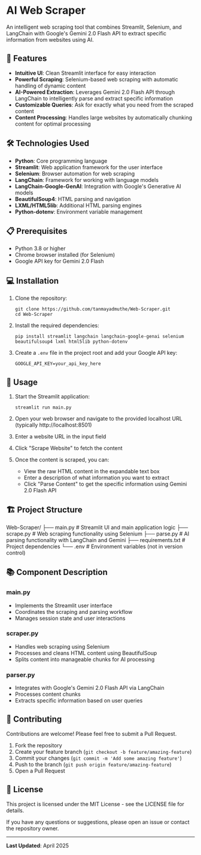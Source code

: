 # AI Web Scraper

An intelligent web scraping tool that combines Streamlit, Selenium, and LangChain with Google's Gemini 2.0 Flash API to extract specific information from websites using AI.

## 🚀 Features

- **Intuitive UI**: Clean Streamlit interface for easy interaction
- **Powerful Scraping**: Selenium-based web scraping with automatic handling of dynamic content
- **AI-Powered Extraction**: Leverages Gemini 2.0 Flash API through LangChain to intelligently parse and extract specific information
- **Customizable Queries**: Ask for exactly what you need from the scraped content
- **Content Processing**: Handles large websites by automatically chunking content for optimal processing

## 🛠️ Technologies Used

- **Python**: Core programming language
- **Streamlit**: Web application framework for the user interface
- **Selenium**: Browser automation for web scraping
- **LangChain**: Framework for working with language models
- **LangChain-Google-GenAI**: Integration with Google's Generative AI models
- **BeautifulSoup4**: HTML parsing and navigation
- **LXML/HTML5lib**: Additional HTML parsing engines
- **Python-dotenv**: Environment variable management

## 📋 Prerequisites

- Python 3.8 or higher
- Chrome browser installed (for Selenium)
- Google API key for Gemini 2.0 Flash

## 💻 Installation

1. Clone the repository:
    ```
    git clone https://github.com/tanmayadmuthe/Web-Scraper.git
    cd Web-Scraper
    ```

2. Install the required dependencies:
    ```
    pip install streamlit langchain langchain-google-genai selenium beautifulsoup4 lxml html5lib python-dotenv
    ```

3. Create a `.env` file in the project root and add your Google API key:
    ```
    GOOGLE_API_KEY=your_api_key_here
    ```

## 🚀 Usage

1. Start the Streamlit application:
    ```
    streamlit run main.py
    ```

2. Open your web browser and navigate to the provided localhost URL (typically http://localhost:8501)

3. Enter a website URL in the input field

4. Click "Scrape Website" to fetch the content

5. Once the content is scraped, you can:
   - View the raw HTML content in the expandable text box
   - Enter a description of what information you want to extract
   - Click "Parse Content" to get the specific information using Gemini 2.0 Flash API

## 🏗️ Project Structure
Web-Scraper/
├── main.py # Streamlit UI and main application logic
├── scrape.py # Web scraping functionality using Selenium
├── parse.py # AI parsing functionality with LangChain and Gemini
├── requirements.txt # Project dependencies
└── .env # Environment variables (not in version control)


## 📚 Component Description

### main.py
- Implements the Streamlit user interface
- Coordinates the scraping and parsing workflow
- Manages session state and user interactions

### scraper.py
- Handles web scraping using Selenium
- Processes and cleans HTML content using BeautifulSoup
- Splits content into manageable chunks for AI processing

### parser.py
- Integrates with Google's Gemini 2.0 Flash API via LangChain
- Processes content chunks
- Extracts specific information based on user queries

## 🤝 Contributing

Contributions are welcome! Please feel free to submit a Pull Request.

1. Fork the repository
2. Create your feature branch (`git checkout -b feature/amazing-feature`)
3. Commit your changes (`git commit -m 'Add some amazing feature'`)
4. Push to the branch (`git push origin feature/amazing-feature`)
5. Open a Pull Request

## 📄 License

This project is licensed under the MIT License - see the LICENSE file for details.

If you have any questions or suggestions, please open an issue or contact the repository owner.

---

**Last Updated**: April 2025
